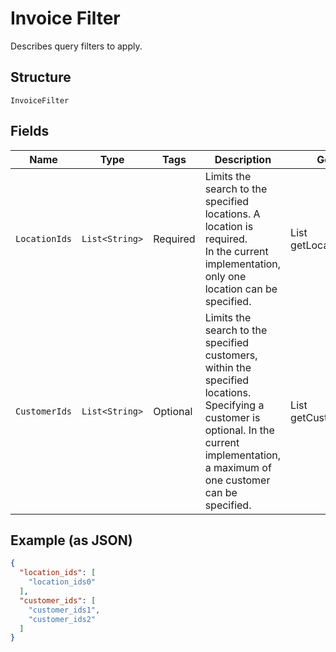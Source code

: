 
# Invoice Filter

Describes query filters to apply.

## Structure

`InvoiceFilter`

## Fields

| Name | Type | Tags | Description | Getter |
|  --- | --- | --- | --- | --- |
| `LocationIds` | `List<String>` | Required | Limits the search to the specified locations. A location is required.<br>In the current implementation, only one location can be specified. | List<String> getLocationIds() |
| `CustomerIds` | `List<String>` | Optional | Limits the search to the specified customers, within the specified locations.<br>Specifying a customer is optional. In the current implementation,<br>a maximum of one customer can be specified. | List<String> getCustomerIds() |

## Example (as JSON)

```json
{
  "location_ids": [
    "location_ids0"
  ],
  "customer_ids": [
    "customer_ids1",
    "customer_ids2"
  ]
}
```

